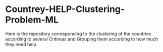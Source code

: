 # Countrey-HELP-Clustering-Problem-ML
Here is the repository corresponding to the clustering of the countries according to several Critireas and Grouping them according to how much they need help
